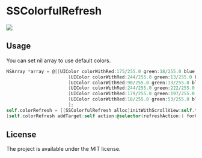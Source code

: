 # SSColorfulRefresh
![](https://raw.githubusercontent.com/immrss/SSTableViewPopover/master/Demo.gif)

## Usage
You can set nil array to use default colors.
```objective-c
NSArray *array = @[[UIColor colorWithRed:175/255.0 green:18/255.0 blue:88/255.0 alpha:1],
                       [UIColor colorWithRed:244/255.0 green:13/255.0 blue:100/255.0 alpha:1],
                       [UIColor colorWithRed:90/255.0 green:13/255.0 blue:67/255.0 alpha:1],
                       [UIColor colorWithRed:244/255.0 green:222/255.0 blue:41/255.0 alpha:1],
                       [UIColor colorWithRed:179/255.0 green:197/255.0 blue:135/255.0 alpha:1],
                       [UIColor colorWithRed:18/255.0 green:53/255.0 blue:85/255.0 alpha:1]
                       ];
self.colorRefresh = [[SSColorfulRefresh alloc]initWithScrollView:self.tableView colors:array];
[self.colorRefresh addTarget:self action:@selector(refreshAction:) forControlEvents:UIControlEventValueChanged];

```

## License
The project is available under the MIT license.
